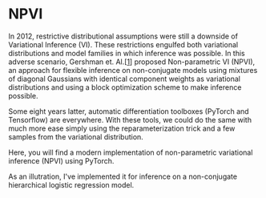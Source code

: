 # NPVI

In 2012, restrictive distributional assumptions were still a downside of Variational Inference (VI). These restrictions engulfed both variational distributions and model families in which inference was possible. In this adverse scenario, Gershman et. Al.\[[1]\]  proposed Non-parametric VI (NPVI), an approach for flexible inference on non-conjugate models using mixtures of diagonal Gaussians with identical component weights as variational distributions and using a block optimization scheme to make inference possible.

Some eight years latter, automatic differentiation toolboxes (PyTorch and Tensorflow) are everywhere. 
With these tools, we could do the same with much more ease simply using the reparameterization trick and a few samples from the variational distribution.  

Here, you will find a modern implementation of non-parametric variational inference (NPVI) using PyTorch.

As an illutration, I've implemented it for inference on a non-conjugate hierarchical logistic regression model.

[1]: http://gershmanlab.webfactional.com/pubs/GershmanHoffmanBlei12.pdf
